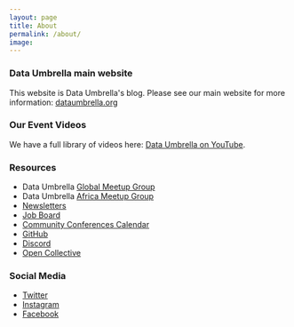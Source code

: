```yaml
---
layout: page
title: About
permalink: /about/
image: 
---
```


### Data Umbrella main website
This website is Data Umbrella's blog.  Please see our main website for more information:  [dataumbrella.org](https://www.dataumbrella.org)  

### Our Event Videos
We have a full library of videos here: [Data Umbrella on YouTube](https://www.youtube.com/c/dataumbrella).

### Resources
- Data Umbrella [Global Meetup Group](https://www.meetup.com/data-umbrella/)
- Data Umbrella [Africa Meetup Group](https://www.meetup.com/data-umbrella-africa2/)
- [Newsletters](https://dataumbrella.substack.com)
- [Job Board](https://jobs.dataumbrella.org)
- [Community Conferences Calendar](https://calendar.google.com/calendar/embed?src=urgsads2%40gmail.com&ctz=America%2FNew_York)
- [GitHub](https://github.com/data-umbrella)
- [Discord](https://discord.gg/mEzEbYT)
- [Open Collective](https://opencollective.com/data-umbrella)

### Social Media
- [Twitter](https://twitter.com/DataUmbrella)
- [Instagram](https://www.instagram.com/data.umbrella/)
- [Facebook](https://www.facebook.com/data.umbrella.dei)




